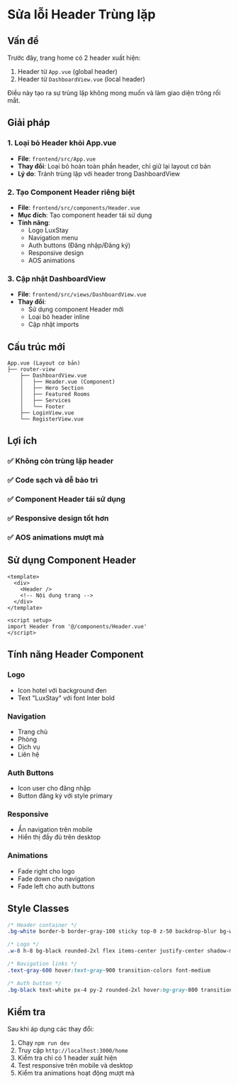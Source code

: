 # Sửa lỗi Header Trùng lặp

## Vấn đề
Trước đây, trang home có 2 header xuất hiện:
1. Header từ `App.vue` (global header)
2. Header từ `DashboardView.vue` (local header)

Điều này tạo ra sự trùng lặp không mong muốn và làm giao diện trông rối mắt.

## Giải pháp

### 1. Loại bỏ Header khỏi App.vue
- **File**: `frontend/src/App.vue`
- **Thay đổi**: Loại bỏ hoàn toàn phần header, chỉ giữ lại layout cơ bản
- **Lý do**: Tránh trùng lặp với header trong DashboardView

### 2. Tạo Component Header riêng biệt
- **File**: `frontend/src/components/Header.vue`
- **Mục đích**: Tạo component header tái sử dụng
- **Tính năng**: 
  - Logo LuxStay
  - Navigation menu
  - Auth buttons (Đăng nhập/Đăng ký)
  - Responsive design
  - AOS animations

### 3. Cập nhật DashboardView
- **File**: `frontend/src/views/DashboardView.vue`
- **Thay đổi**: 
  - Sử dụng component Header mới
  - Loại bỏ header inline
  - Cập nhật imports

## Cấu trúc mới

```
App.vue (Layout cơ bản)
├── router-view
    ├── DashboardView.vue
    │   ├── Header.vue (Component)
    │   ├── Hero Section
    │   ├── Featured Rooms
    │   ├── Services
    │   └── Footer
    ├── LoginView.vue
    └── RegisterView.vue
```

## Lợi ích

### ✅ Không còn trùng lặp header
### ✅ Code sạch và dễ bảo trì
### ✅ Component Header tái sử dụng
### ✅ Responsive design tốt hơn
### ✅ AOS animations mượt mà

## Sử dụng Component Header

```vue
<template>
  <div>
    <Header />
    <!-- Nội dung trang -->
  </div>
</template>

<script setup>
import Header from '@/components/Header.vue'
</script>
```

## Tính năng Header Component

### Logo
- Icon hotel với background đen
- Text "LuxStay" với font Inter bold

### Navigation
- Trang chủ
- Phòng
- Dịch vụ
- Liên hệ

### Auth Buttons
- Icon user cho đăng nhập
- Button đăng ký với style primary

### Responsive
- Ẩn navigation trên mobile
- Hiển thị đầy đủ trên desktop

### Animations
- Fade right cho logo
- Fade down cho navigation
- Fade left cho auth buttons

## Style Classes

```css
/* Header container */
.bg-white border-b border-gray-100 sticky top-0 z-50 backdrop-blur bg-white/90 shadow-soft

/* Logo */
.w-8 h-8 bg-black rounded-2xl flex items-center justify-center shadow-medium

/* Navigation links */
.text-gray-600 hover:text-gray-900 transition-colors font-medium

/* Auth button */
.bg-black text-white px-4 py-2 rounded-2xl hover:bg-gray-800 transition-all shadow-medium
```

## Kiểm tra

Sau khi áp dụng các thay đổi:
1. Chạy `npm run dev`
2. Truy cập `http://localhost:3000/home`
3. Kiểm tra chỉ có 1 header xuất hiện
4. Test responsive trên mobile và desktop
5. Kiểm tra animations hoạt động mượt mà
